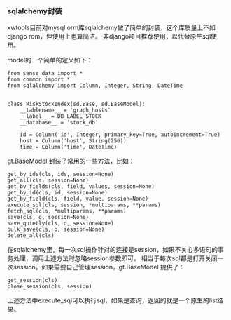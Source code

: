 ### sqlalchemy封装

xwtools目前对mysql orm库sqlalchemy做了简单的封装，这个库质量上不如django rom，但使用上也算简洁。
非django项目推荐使用，以代替原生sql使用。

model的一个简单的定义如下：

    from sense_data import *
    from common import *
    from sqlalchemy import Column, Integer, String, DateTime


    class RiskStockIndex(sd.Base, sd.BaseModel):
        __tablename__ = 'graph_hosts'
        __label__ = DB_LABEL_STOCK
        __database__ = 'stock_db'

        id = Column('id', Integer, primary_key=True, autoincrement=True)
        host = Column('host', String(256))
        time = Column('time', DateTime)
        
gt.BaseModel 封装了常用的一些方法，比如：

    get_by_ids(cls, ids, session=None)
    get_all(cls, session=None)
    get_by_fields(cls, field, values, session=None)
    get_by_id(cls, id, session=None)
    get_by_field(cls, field, value, session=None)
    execute_sql(cls, session, *multiparams, **params)
    fetch_sql(cls, *multiparams, **params)
    save(cls, o, session=None)
    save_quietly(cls, o, session=None)
    bulk_save(cls, o, session=None)
    delete_all(cls)
    
在sqlalchemy里，每一次sql操作针对的连接是session，如果不关心多语句的事务处理，调用上述方法时忽略session参数即可，
相当于每次sql都是打开关闭一次session。如果需要自己管理session，gt.BaseModel 提供了：

    get_session(cls)
    close_session(cls, session)

上述方法中execute_sql可以执行sql，如果是查询，返回的就是一个原生的list结果。
